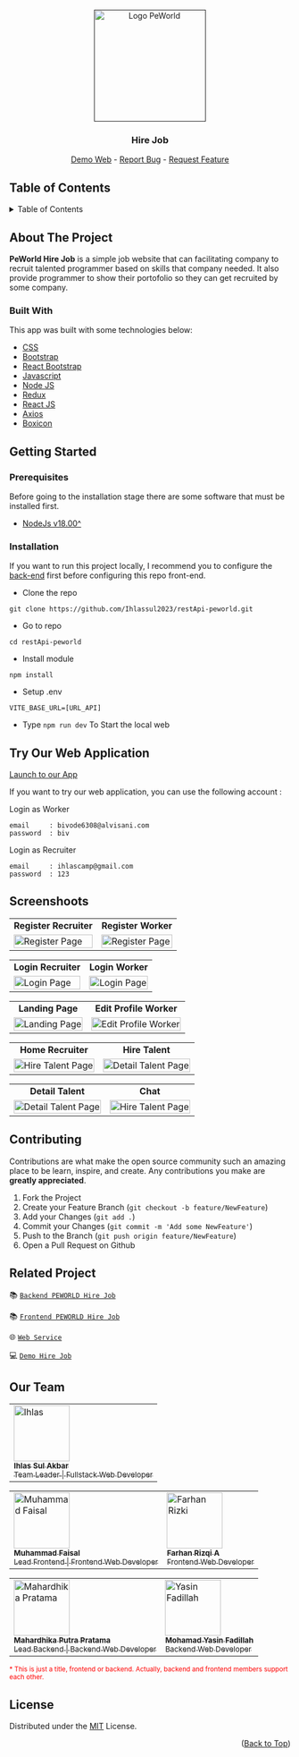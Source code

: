 <div id="top"></div>

<!-- PROJECT LOGO -->
<br />
<div align="center">
  <a href="">
    <img src="https://res.cloudinary.com/dmx0spvee/image/upload/v1695873714/hire-job/logo-peworld_qcolfj.png" alt="Logo PeWorld" width="200px">
  </a>

  <h3 align="center">Hire Job</h3>

  <p align="center">
    <a href="https://client-peworld.vercel.app/">Demo Web</a>
    -
    <a href="https://github.com/Ihlassul2023/client-peworld/issues">Report Bug</a>
    -
    <a href="https://github.com/Ihlassul2023/client-peworld/issues">Request Feature</a>
  </p>
</div>

<!-- TABLE OF CONTENTS -->

## Table of Contents

<details>
  <summary>Table of Contents</summary>
  <ol>
    <li>
      <a href="#about-the-project">About Us</a>
      <ul>
        <li><a href="#built-with">Built With</a></li>
      </ul>
    </li>
    <li>
      <a href="#getting-started">Getting Started</a>
      <ul>
        <li><a href="#prerequisites">Prerequisites</a></li>
        <li><a href="#installation">Installation</a></li>
        <li><a href="#tryapps">Try This Application</a></li>
      </ul>
    </li>
    <li><a href="#screenshoots">Screenshots</a></li>
    <li><a href="#contributing">Contributing</a></li>
    <li><a href="#related-project">Related Project</a></li>
    <li><a href="#our-team">Contact</a></li>
    <li><a href="#license">License</a></li>
  </ol>
</details>

<!-- ABOUT THE PROJECT -->

## About The Project

**PeWorld Hire Job** is a simple job website that can facilitating company to recruit talented programmer based on skills that company needed. It also provide programmer to show their portofolio so they can get recruited by some company.

### Built With

This app was built with some technologies below:

- [CSS](https://developer.mozilla.org/en-US/docs/Web/CSS)
- [Bootstrap](https://getbootstrap.com/)
- [React Bootstrap](https://react-bootstrap.netlify.app/)
- [Javascript](https://developer.mozilla.org/en-US/docs/Web/JavaScript)
- [Node JS](https://nodejs.org/en)
- [Redux](https://redux.js.org/)
- [React JS](https://legacy.reactjs.org/)
- [Axios](https://axios-http.com/docs/intro)
- [Boxicon](https://boxicons.com/)

<!-- GETTING STARTED -->

## Getting Started

### Prerequisites

Before going to the installation stage there are some software that must be installed first.

- [NodeJs v18.00^](https://nodejs.org/en/download/)


### Installation

If you want to run this project locally, I recommend you to configure the [back-end](https://github.com/Ihlassul2023/restApi-peworld) first before configuring this repo front-end.

- Clone the repo

```
git clone https://github.com/Ihlassul2023/restApi-peworld.git
```

- Go to repo

```
cd restApi-peworld
```

- Install module

```
npm install
```

- Setup .env
```
VITE_BASE_URL=[URL_API]
```

- Type `npm run dev` To Start the local web

## Try Our Web Application
<a href="https://client-peworld.vercel.app/">Launch to our App</a>

If you want to try our web application, you can use the following account :

Login as Worker
```
email     : bivode6308@alvisani.com
password  : biv
```

Login as Recruiter
```
email     : ihlascamp@gmail.com
password  : 123
```


## Screenshoots

<p align="center" display=flex>
<!-- table for register recruiter and register worker -->
<table>
<tr>
  <td align='center'><b>Register Recruiter</b></td>
  <td align='center'><b>Register Worker</b></td>
</tr>
<tr>
  <td>
    <image src="https://res.cloudinary.com/dmx0spvee/image/upload/v1695873631/hire-job/register-recruiter_tmnmkg.png" alt="Register Page" width=100%>
  </td>
  <td>
    <image src="https://res.cloudinary.com/dmx0spvee/image/upload/v1695873631/hire-job/register-worker_ntmfbe.png" alt="Register Page" width=100%>
  </td>
</tr>
</table>
  
<!-- table for login recruiter and register worker -->
<table>
<tr>
  <td align='center'><b>Login Recruiter</b></td>
  <td align='center'><b>Login Worker</b></td>
</tr>
<tr>
  <td>
    <image src="https://res.cloudinary.com/dmx0spvee/image/upload/v1695873630/hire-job/login-recruiter_xnruzu.png" alt="Login Page" width=100%>
  </td>
  <td>
    <image src="https://res.cloudinary.com/dmx0spvee/image/upload/v1695873629/hire-job/login-worker_nsineu.png" alt="Login Page" width=100%>
  </td>
</tr>
</table>

<!-- table for landing page and edit profile worker -->
<table>
<tr>
  <td align='center'><b>Landing Page</b></td>
  <td align='center'><b>Edit Profile Worker</b></td>
</tr>
<tr>
  <td>
    <image src="https://res.cloudinary.com/dmx0spvee/image/upload/v1695873634/hire-job/landing_page_lyrocu.png" alt="Landing Page" width=100%>
  </td>
  <td>
    <image src="https://res.cloudinary.com/dmx0spvee/image/upload/v1695873628/hire-job/edit-profile-worker_dsszui.png" alt="Edit Profile Worker" width=100%>
  </td>
</tr>
</table>

<!-- table for home recruiter and hire talent -->
<table>
<tr>
  <td align='center'><b>Home Recruiter</b></td>
  <td align='center'><b>Hire Talent</b></td>
</tr>
<tr>
  <td>
    <image src="https://res.cloudinary.com/dmx0spvee/image/upload/v1695873627/hire-job/home-recruiter_cnhllx.png" alt="Hire Talent Page" width=100%>
  </td>
  <td>
    <image src="https://res.cloudinary.com/dmx0spvee/image/upload/v1695873627/hire-job/hire-talent_jyrujd.png" alt="Detail Talent Page" width=100%>
  </td>
</tr>
</table>

<!-- table for hire talent and detail talent -->
<table>
<tr>
  <td align='center'><b>Detail Talent</b></td>
  <td align='center'><b>Chat</b></td>
</tr>
<tr>
  <td>
    <image src="https://res.cloudinary.com/dmx0spvee/image/upload/v1695873628/hire-job/detail-talent_g65dcy.png" alt="Detail Talent Page" width=100%>
  </td>
  <td>
    <image src="https://res.cloudinary.com/dmx0spvee/image/upload/v1695873627/hire-job/chat-talent_h5mety.png" alt="Hire Talent Page" width=100%>
  </td>
</tr>
</table>

<!-- end screenshoots -->

## Contributing

Contributions are what make the open source community such an amazing place to be learn, inspire, and create. Any contributions you make are **greatly appreciated**.

1. Fork the Project
2. Create your Feature Branch (`git checkout -b feature/NewFeature`)
3. Add your Changes (`git add .`)
4. Commit your Changes (`git commit -m 'Add some NewFeature'`)
5. Push to the Branch (`git push origin feature/NewFeature`)
6. Open a Pull Request on Github


## Related Project

:books: [`Backend PEWORLD Hire Job`](https://github.com/Ihlassul2023/restApi-peworld)

:books: [`Frontend PEWORLD Hire Job`](https://github.com/Ihlassul2023/client-peworld)

:globe_with_meridians: [`Web Service`](https://pwd.codeinsomnia.com)

:computer: [`Demo Hire Job`](https://client-peworld.vercel.app/)


## Our Team

<table>
  <tr>
    <td align="left">
      <a href="https://github.com/Ihlassul2023">
          <img width="100" src="https://avatars.githubusercontent.com/u/138352540?v=4" alt="Ihlas"><br/>
          <sub><b>Ihlas Sul Akbar</b></sub> <br/>
          <sub>Team Leader | Fullstack Web Developer</sub>
        </a>
    </td>
  </tr>
</table>

<table>
  <tr >
    <td align="left">
      <a href="https://github.com/matfaisall">
          <img width="100" src="https://avatars.githubusercontent.com/u/88364541?v=4" alt="Muhammad Faisal"> <br/>
          <sub><b>Muhammad Faisal</b></sub> <br/>
          <sub>Lead Frontend | Frontend Web Developer</sub>
        </a>
    </td>
    <td align="left">
      <a href="https://github.com/farhanrizqi">
          <img width="100" src="https://avatars.githubusercontent.com/u/129353480?v=4" alt="Farhan Rizki"> <br/>
          <sub><b>Farhan Rizqi A</b></sub> <br/>
          <sub>Frontend Web Developer</sub>
        </a>
    </td>
  </tr>
</table>

<table>
  <tr >
    <td align="left">
      <a href="https://github.com/mahardhikap">
          <img width="100" src="https://avatars.githubusercontent.com/u/21145156?v=4" alt="Mahardhika Pratama"> <br/>
          <sub><b>Mahardhika Putra Pratama</b></sub> <br/>
          <sub>Lead Backend | Backend Web Developer</sub>
        </a>
    </td>
    <td align="left">
      <a href="https://github.com/myfadil">
          <img width="100" src="https://avatars.githubusercontent.com/u/137017147?v=4" alt="Yasin Fadillah"> <br/>
          <sub><b>Mohamad Yasin Fadillah</b></sub> <br/>
          <sub>Backend Web Developer</sub>
        </a>
    </td>
  </tr>
</table>

<sub style="color: red;">* This is just a title, frontend or backend. Actually, backend and frontend members support each other.</sub>

## License

Distributed under the [MIT](/LICENSE) License.

<p align="right">(<a href="#top">Back to Top</a>)</p>